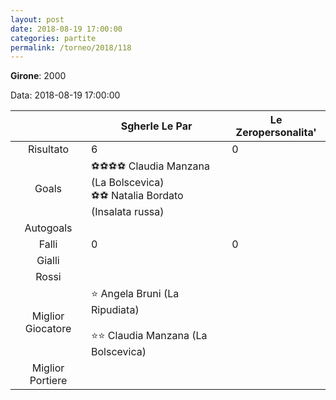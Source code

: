 ```yaml
---
layout: post
date: 2018-08-19 17:00:00
categories: partite
permalink: /torneo/2018/118
---
```

**Girone**: 2000

Data: 2018-08-19 17:00:00

| | Sgherle Le Par | Le Zeropersonalita' |
|:-----:|-----|-----|
Risultato|6|0
Goals|⚽⚽⚽⚽ Claudia Manzana (La Bolscevica)<br/>⚽⚽ Natalia Bordato (Insalata russa)|
Autogoals||
Falli|0|0
Gialli||
Rossi||
Miglior Giocatore|⭐ Angela Bruni (La Ripudiata)<br/><br/>⭐⭐ Claudia Manzana (La Bolscevica)<br/>|
Miglior Portiere||